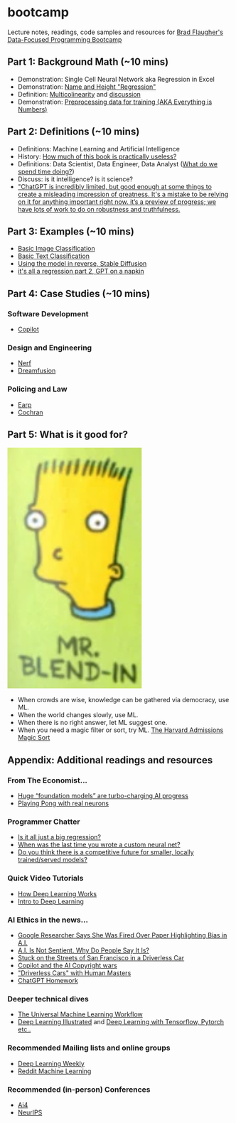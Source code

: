 # bootcamp

Lecture notes, readings, code samples and resources for [Brad Flaugher's Data-Focused Programming Bootcamp](https://bradflaugher.com/bootcamp.html)


## Part 1: Background Math (~10 mins)

* Demonstration: Single Cell Neural Network aka Regression in Excel
* Demonstration: [Name and Height "Regression"](https://beta.openai.com/playground/p/z9Jkesb3QnQhym1jxHiw9o3X)
* Definition: [Multicolinearity](https://en.wikipedia.org/wiki/Multicollinearity) and [discussion](https://towardsdatascience.com/why-multicollinearity-isnt-an-issue-in-machine-learning-5c9aa2f1a83a)
* Demonstration: [Preprocessing data for training (AKA Everything is Numbers)](/3_Data_Types/data_loading_preprocessing.ipynb)

## Part 2: Definitions (~10 mins)
* Definitions: Machine Learning and Artificial Intelligence
* History: [How much of this book is practically useless?](https://github.com/sukantatiger/Artificial_Intelligence/blob/master/Artificial_Intelligence_by_Rich_and_Knight.pdf) 
* Definitions: Data Scientist, Data Engineer, Data Analyst ([What do we spend time doing?](https://stack.bradflaugher.com/Data-Janitors.jpg))
* Discuss: is it intelligence? is it science?
* ["ChatGPT is incredibly limited, but good enough at some things to create a misleading impression of greatness. It's a mistake to be relying on it for anything important right now. it’s a preview of progress; we have lots of work to do on robustness and truthfulness.](https://www.bloomberg.com/news/articles/2023-01-04/microsoft-hopes-openai-s-chatbot-will-make-bing-smarter)

## Part 3: Examples (~10 mins)
* [Basic Image Classification](https://www.tensorflow.org/tutorials/keras/classification)
* [Basic Text Classification](https://pytorch.org/tutorials/beginner/text_sentiment_ngrams_tutorial.html)
* [Using the model in reverse, Stable Diffusion](https://huggingface.co/spaces/stabilityai/stable-diffusion)
* [it's all a regression part 2, GPT on a napkin](https://dugas.ch/artificial_curiosity/GPT_architecture.html)

## Part 4: Case Studies (~10 mins)

### Software Development
* [Copilot](https://github.com/features/copilot)

### Design and Engineering
* [Nerf](https://developer.nvidia.com/blog/getting-started-with-nvidia-instant-nerfs/)
* [Dreamfusion](https://dreamfusion3d.github.io/)

### Policing and Law
* [Earp](https://github.com/Medusa-ML/Earp/blob/main/training_notebooks/earp_v1.ipynb)
* [Cochran](https://github.com/Medusa-ML/Cochran/blob/main/training_notebooks/cochran_brazil.ipynb)

## Part 5: What is it good for?

![Mr. Blend](blend-in.png "Mr. Blend-In")

* When crowds are wise, knowledge can be gathered via democracy, use ML. 
* When the world changes slowly, use ML.
* When there is no right answer, let ML suggest one.
* When you need a magic filter or sort, try ML. [The Harvard Admissions Magic Sort](https://beta.openai.com/playground/p/oDzhJ5GI9FwJGy3QwzIWN0L7)

## Appendix: Additional readings and resources

### From The Economist...
* [Huge “foundation models” are turbo-charging AI progress](https://www.economist.com/interactive/briefing/2022/06/11/huge-foundation-models-are-turbo-charging-ai-progress)
* [Playing Pong with real neurons](https://stack.bradflaugher.com/Articles/neuron_pong.png)

### Programmer Chatter
* [Is it all just a big regression?](https://www.reddit.com/r/MachineLearning/comments/xrge5d/d_is_neural_network_really_smart_or_just_some/)
* [When was the last time you wrote a custom neural net?](https://www.reddit.com/r/MachineLearning/comments/yto34q/d_when_was_the_last_time_you_wrote_a_custom/)
* [Do you think there is a competitive future for smaller, locally trained/served models?](https://www.reddit.com/r/MachineLearning/comments/yon48p/d_do_you_think_there_is_a_competitive_future_for/)

### Quick Video Tutorials
* [How Deep Learning Works](https://www.youtube.com/watch?v=wBgW3ZtlPT8)
* [Intro to Deep Learning](https://www.youtube.com/watch?v=qj5gUDJ5TnU)

### AI Ethics in the news...
* [Google Researcher Says She Was Fired Over Paper Highlighting Bias in A.I.](https://www.nytimes.com/2020/12/03/technology/google-researcher-timnit-gebru.html)
* [A.I. Is Not Sentient. Why Do People Say It Is?](https://www.nytimes.com/2022/08/05/technology/ai-sentient-google.html)
* [Stuck on the Streets of San Francisco in a Driverless Car](https://www.nytimes.com/2022/09/28/technology/driverless-cars-san-francisco.html)
* [Copilot and the AI Copyright wars](https://www.technollama.co.uk/copilot-the-next-stage-in-the-ai-copyright-wars)
* ["Driverless Cars" with Human Masters](https://www.wsj.com/articles/why-autonomous-vehicles-will-still-need-a-human-minder-11667833922?mod=hp_listc_pos1)
* [ChatGPT Homework](https://stratechery.com/2022/ai-homework/)

### Deeper technical dives
* [The Universal Machine Learning Workflow](https://www.oreilly.com/library/view/deep-learning-with/9781617296864/Text/06.xhtml)
* [Deep Learning Illustrated](https://www.amazon.com/Deep-Learning-Illustrated-Intelligence-Addison-Wesley/dp/0135116694) and [Deep Learning with Tensorflow, Pytorch etc..](https://learning.oreilly.com/videos/deep-learning-with/9780136617617/)

### Recommended Mailing lists and online groups
* [Deep Learning Weekly](https://www.deeplearningweekly.com/)
* [Reddit Machine Learning](https://www.reddit.com/r/MachineLearning/)

### Recommended (in-person) Conferences
* [Ai4](https://ai4.io/)
* [NeurIPS](https://neurips.cc/)
